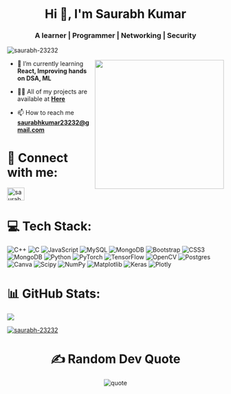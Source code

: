 <h1 align="center">Hi 👋, I'm Saurabh Kumar</h1>
<h3 align="center">A learner | Programmer | Networking | Security</h3>

<p align="left"> <img src="https://komarev.com/ghpvc/?username=saurabh-23232&label=Profile%20views&color=0e75b6&style=flat" alt="saurabh-23232" /> </p>

<img align="right" width="300" src="https://encrypted-tbn0.gstatic.com/images?q=tbn:ANd9GcSsilZsiJOBXzO84v2c4JMLa0FOMk_E1EFbaYbEaTzKBlenesimtTkcZ2f7gB8q1KxnDA4&usqp=CAU"> 

- 🌱 I’m currently learning **React, Improving hands on DSA, ML**

- 👨‍💻 All of my projects are available at [<b> Here </b> ](https://github.com/saurabh-23232?tab=repositories)

- 📫 How to reach me **saurabhkumar23232@gmail.com**



# 📲 Connect with me:
<p align="left">
<a href="https://linkedin.com/in/saurabhkumrr" target="blank"><img align="center" src="https://raw.githubusercontent.com/rahuldkjain/github-profile-readme-generator/master/src/images/icons/Social/linked-in-alt.svg" alt="saurabhkumrr" height="30" width="40" /></a>
</p>


# 💻 Tech Stack:
![C++](https://img.shields.io/badge/c++-%2300599C.svg?style=for-the-badge&logo=c%2B%2B&logoColor=white) ![C](https://img.shields.io/badge/c-%2300599C.svg?style=for-the-badge&logo=c&logoColor=white) ![JavaScript](https://img.shields.io/badge/javascript-%23323330.svg?style=for-the-badge&logo=javascript&logoColor=%23F7DF1E) ![MySQL](https://img.shields.io/badge/mysql-4479A1.svg?style=for-the-badge&logo=mysql&logoColor=white) ![MongoDB](https://img.shields.io/badge/MongoDB-%234ea94b.svg?style=for-the-badge&logo=mongodb&logoColor=white) ![Bootstrap](https://img.shields.io/badge/bootstrap-%238511FA.svg?style=for-the-badge&logo=bootstrap&logoColor=white) ![CSS3](https://img.shields.io/badge/css3-%231572B6.svg?style=for-the-badge&logo=css3&logoColor=white) ![MongoDB](https://img.shields.io/badge/MongoDB-%234ea94b.svg?style=for-the-badge&logo=mongodb&logoColor=white) ![Python](https://img.shields.io/badge/python-3670A0?style=for-the-badge&logo=python&logoColor=ffdd54) ![PyTorch](https://img.shields.io/badge/PyTorch-%23EE4C2C.svg?style=for-the-badge&logo=PyTorch&logoColor=white) ![TensorFlow](https://img.shields.io/badge/TensorFlow-%23FF6F00.svg?style=for-the-badge&logo=TensorFlow&logoColor=white) ![OpenCV](https://img.shields.io/badge/opencv-%23white.svg?style=for-the-badge&logo=opencv&logoColor=white) ![Postgres](https://img.shields.io/badge/postgres-%23316192.svg?style=for-the-badge&logo=postgresql&logoColor=white) ![Canva](https://img.shields.io/badge/Canva-%2300C4CC.svg?style=for-the-badge&logo=Canva&logoColor=white) ![Scipy](https://img.shields.io/badge/SciPy-%230C55A5.svg?style=for-the-badge&logo=scipy&logoColor=%white) ![NumPy](https://img.shields.io/badge/numpy-%23013243.svg?style=for-the-badge&logo=numpy&logoColor=white) ![Matplotlib](https://img.shields.io/badge/Matplotlib-%23ffffff.svg?style=for-the-badge&logo=Matplotlib&logoColor=black) ![Keras](https://img.shields.io/badge/Keras-%23D00000.svg?style=for-the-badge&logo=Keras&logoColor=white) ![Plotly](https://img.shields.io/badge/Plotly-%233F4F75.svg?style=for-the-badge&logo=plotly&logoColor=white)
# 📊 GitHub Stats:

![](https://github-readme-streak-stats.herokuapp.com/?user=saurabh-23232&theme=dark&hide_border=false)<br/>


<p align="left"> <a href="https://github.com/ryo-ma/github-profile-trophy"><img src="https://github-profile-trophy.vercel.app/?username=saurabh-23232" alt="saurabh-23232" /></a> </p>


<h1 align="center"><b>✍️ Random Dev Quote</b></h1>

<p align="center"> <img src="https://quotes-github-readme.vercel.app/api?type=horizontal&theme=radical" alt="quote"/> </p>
